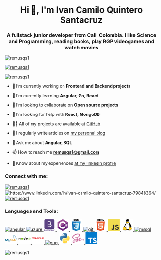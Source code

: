 <h1 align="center">Hi 👋, I'm Ivan Camilo Quintero Santacruz</h1>
<h3 align="center">A fullstack junior developer from Cali, Colombia. I like Science and Programming, reading books, play RGP videogames and watch movies</h3>

<p align="left"> <img src="https://komarev.com/ghpvc/?username=remusqs1&label=Profile%20views&color=0e75b6&style=flat" alt="remusqs1" /> </p>

<p align="left"> <a href="https://github.com/ryo-ma/github-profile-trophy"><img src="https://github-profile-trophy.vercel.app/?username=remusqs1" alt="remusqs1" /></a> </p>

<p align="left"> <a href="https://twitter.com/remusqs1" target="blank"><img src="https://img.shields.io/twitter/follow/remusqs1?logo=twitter&style=for-the-badge" alt="remusqs1" /></a> </p>

- 🔭 I’m currently working on **Frontend and Backend projects**

- 🌱 I’m currently learning **Angular, Go, React**

- 👯 I’m looking to collaborate on **Open source projects**

- 🤝 I’m looking for help with **React, MongoDB**

- 👨‍💻 All of my projects are available at [GitHub](https://github.com/Remusqs1?tab=repositories)

- 📝 I regularly write articles on [my personal blog](https://mallonge.net/kajtamen)

- 💬 Ask me about **Angular, SQL**

- 📫 How to reach me **remusqs1@gmail.com**

- 📄 Know about my experiences [at my linkedIn profile](https://www.linkedin.com/in/ivan-camilo-quintero-santacruz-79848364/)

<h3 align="left">Connect with me:</h3>
<p align="left">
<a href="https://twitter.com/remusqs1" target="blank"><img align="center" src="https://raw.githubusercontent.com/rahuldkjain/github-profile-readme-generator/master/src/images/icons/Social/twitter.svg" alt="remusqs1" height="30" width="40" /></a>
<a href="https://linkedin.com/in/https://www.linkedin.com/in/ivan-camilo-quintero-santacruz-79848364/" target="blank"><img align="center" src="https://raw.githubusercontent.com/rahuldkjain/github-profile-readme-generator/master/src/images/icons/Social/linked-in-alt.svg" alt="https://www.linkedin.com/in/ivan-camilo-quintero-santacruz-79848364/" height="30" width="40" /></a>
<a href="https://stackoverflow.com/users/remusqs1" target="blank"><img align="center" src="https://raw.githubusercontent.com/rahuldkjain/github-profile-readme-generator/master/src/images/icons/Social/stack-overflow.svg" alt="remusqs1" height="30" width="40" /></a>
</p>

<h3 align="left">Languages and Tools:</h3>
<p align="left"> <a href="https://angular.io" target="_blank"> <img src="https://angular.io/assets/images/logos/angular/angular.svg" alt="angular" width="40" height="40"/> </a> <a href="https://azure.microsoft.com/en-in/" target="_blank"> <img src="https://www.vectorlogo.zone/logos/microsoft_azure/microsoft_azure-icon.svg" alt="azure" width="40" height="40"/> </a> <a href="https://getbootstrap.com" target="_blank"> <img src="https://raw.githubusercontent.com/devicons/devicon/master/icons/bootstrap/bootstrap-plain-wordmark.svg" alt="bootstrap" width="40" height="40"/> </a> <a href="https://www.w3schools.com/cs/" target="_blank"> <img src="https://raw.githubusercontent.com/devicons/devicon/master/icons/csharp/csharp-original.svg" alt="csharp" width="40" height="40"/> </a> <a href="https://www.w3schools.com/css/" target="_blank"> <img src="https://raw.githubusercontent.com/devicons/devicon/master/icons/css3/css3-original-wordmark.svg" alt="css3" width="40" height="40"/> </a> <a href="https://git-scm.com/" target="_blank"> <img src="https://www.vectorlogo.zone/logos/git-scm/git-scm-icon.svg" alt="git" width="40" height="40"/> </a> <a href="https://www.w3.org/html/" target="_blank"> <img src="https://raw.githubusercontent.com/devicons/devicon/master/icons/html5/html5-original-wordmark.svg" alt="html5" width="40" height="40"/> </a> <a href="https://developer.mozilla.org/en-US/docs/Web/JavaScript" target="_blank"> <img src="https://raw.githubusercontent.com/devicons/devicon/master/icons/javascript/javascript-original.svg" alt="javascript" width="40" height="40"/> </a> <a href="https://www.linux.org/" target="_blank"> <img src="https://raw.githubusercontent.com/devicons/devicon/master/icons/linux/linux-original.svg" alt="linux" width="40" height="40"/> </a> <a href="https://www.microsoft.com/en-us/sql-server" target="_blank"> <img src="https://www.svgrepo.com/show/303229/microsoft-sql-server-logo.svg" alt="mssql" width="40" height="40"/> </a> <a href="https://www.mysql.com/" target="_blank"> <img src="https://raw.githubusercontent.com/devicons/devicon/master/icons/mysql/mysql-original-wordmark.svg" alt="mysql" width="40" height="40"/> </a> <a href="https://nodejs.org" target="_blank"> <img src="https://raw.githubusercontent.com/devicons/devicon/master/icons/nodejs/nodejs-original-wordmark.svg" alt="nodejs" width="40" height="40"/> </a> <a href="https://www.oracle.com/" target="_blank"> <img src="https://raw.githubusercontent.com/devicons/devicon/master/icons/oracle/oracle-original.svg" alt="oracle" width="40" height="40"/> </a> <a href="https://pugjs.org" target="_blank"> <img src="https://cdn.worldvectorlogo.com/logos/pug.svg" alt="pug" width="40" height="40"/> </a> <a href="https://www.python.org" target="_blank"> <img src="https://raw.githubusercontent.com/devicons/devicon/master/icons/python/python-original.svg" alt="python" width="40" height="40"/> </a> <a href="https://sass-lang.com" target="_blank"> <img src="https://raw.githubusercontent.com/devicons/devicon/master/icons/sass/sass-original.svg" alt="sass" width="40" height="40"/> </a> <a href="https://www.typescriptlang.org/" target="_blank"> <img src="https://raw.githubusercontent.com/devicons/devicon/master/icons/typescript/typescript-original.svg" alt="typescript" width="40" height="40"/> </a> </p>

<p><img align="center" src="https://github-readme-stats.vercel.app/api/top-langs?username=remusqs1&show_icons=true&locale=en&layout=compact" alt="remusqs1" /></p>
